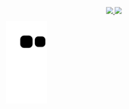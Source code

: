 

<div align="center">
  <a href="https://github.com/AntonioWilliam">
  <img height="180em" src="https://github-readme-stats.vercel.app/api?username=AntonioWilliam&show_icons=true&theme=merko&include_all_commits=true&count_private=true"/>
  <img height="180em" src="https://github-readme-stats.vercel.app/api/top-langs/?username=AntonioWilliam&layout=compact&langs_count=7&theme=merko"/>
</div>
  
  <div> 
 
 
  ![Snake animation](https://github.com/AntonioWilliam/AntonioWilliam/blob/output/github-contribution-grid-snake.svg)
 
</div>
